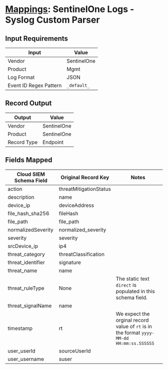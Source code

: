 # [Mappings](README.md): SentinelOne Logs - Syslog Custom Parser

## Input Requirements

|Input|Value|
|-----|-----|
|Vendor|SentinelOne|
|Product|Mgmt|
|Log Format|JSON|
|Event ID Regex Pattern|`_default_`|

## Record Output

|Output|Value|
|------|-----|
|Vendor|SentinelOne|
|Product|SentinelOne|
|Record Type|Endpoint|

## Fields Mapped

|Cloud SIEM Schema Field|Original Record Key|Notes|
|-----------------------|-------------------|-----|
|action|threatMitigationStatus||
|description|name||
|device_ip|deviceAddress||
|file_hash_sha256|fileHash||
|file_path|file_path||
|normalizedSeverity|normalized_severity||
|severity|severity||
|srcDevice_ip|ip4||
|threat_category|threatClassification||
|threat_identifier|signature||
|threat_name|name||
|threat_ruleType|None|The static text `direct` is populated in this schema field.|
|threat_signalName|name||
|timestamp|rt|We expect the orginal record value of `rt` is in the format `yyyy-MM-dd HH:mm:ss.SSSSSS`|
|user_userId|sourceUserId||
|user_username|suser||

